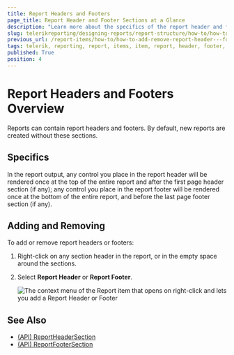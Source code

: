 ```yaml
---
title: Report Headers and Footers
page_title: Report Header and Footer Sections at a Glance
description: "Learn more about the specifics of the report header and footer sections and how you may add or remove them when working with Telerik Reporting."
slug: telerikreporting/designing-reports/report-structure/how-to/how-to-add-remove-report-header---footer-sections
previous_url: /report-items/how-to/how-to-add-remove-report-header---footer-sections, /designing-reports-creating-report-headers-and-footers
tags: telerik, reporting, report, items, item, report, header, footer, section
published: True
position: 4
---
```


# Report Headers and Footers Overview

Reports can contain report headers and footers. By default, new reports are created without these sections.

## Specifics

In the report output, any control you place in the report header will be rendered once at the top of the entire report and after the first page header section (if any); any control you place in the report footer will be rendered once at the bottom of the entire report, and before the last page footer section (if any).

## Adding and Removing 

To add or remove report headers or footers:

1. Right-click on any section header in the report, or in the empty space around the sections.

1. Select __Report Header__ or __Report Footer__.

	![The context menu of the Report item that opens on right-click and lets you add a Report Header or Footer](images/ReportDesign006.png)

## See Also

* [(API) ReportHeaderSection](/api/Telerik.Reporting.ReportHeaderSection)
* [(API) ReportFooterSection](/api/Telerik.Reporting.ReportFooterSection)
